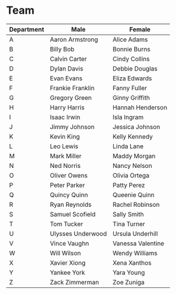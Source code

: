 # Team

Department | Male | Female
-----------|------|---------
A | Aaron Armstrong | Alice Adams
B | Billy Bob | Bonnie Burns
C | Calvin Carter | Cindy Collins
D | Dylan Davis | Debbie Douglas
E | Evan Evans | Eliza Edwards
F | Frankie Franklin | Fanny Fuller
G | Gregory Green | Ginny Griffith
H | Harry Harris | Hannah Henderson
I | Isaac Irwin | Isla Ingram
J | Jimmy Johnson | Jessica Johnson
K | Kevin King | Kelly Kennedy
L | Leo Lewis | Linda Lane
M | Mark Miller | Maddy Morgan
N | Ned Norris | Nancy Nelson
O | Oliver Owens | Olivia Ortega
P | Peter Parker | Patty Perez
Q | Quincy Quinn | Queenie Quinn
R | Ryan Reynolds | Rachel Robinson
S | Samuel Scofield | Sally Smith
T | Tom Tucker | Tina Turner
U | Ulysses Underwood | Ursula Underhill
V | Vince Vaughn | Vanessa Valentine
W | Will Wilson | Wendy Williams
X | Xavier Xiong | Xena Xanthos
Y | Yankee York | Yara Young
Z | Zack Zimmerman | Zoe Zuniga
